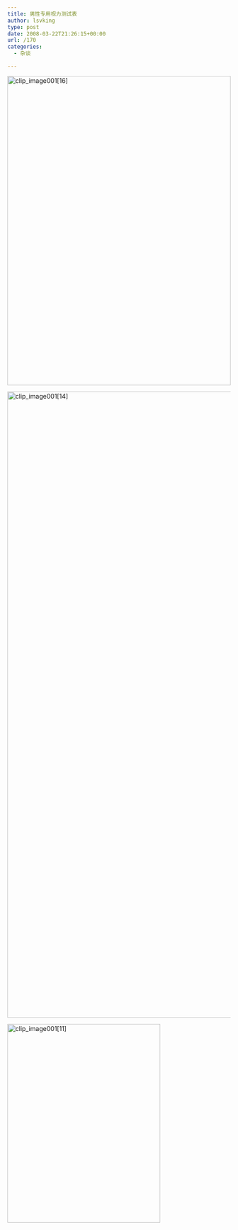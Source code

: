 ```yaml
---
title: 男性专用视力测试表
author: lsvking
type: post
date: 2008-03-22T21:26:15+00:00
url: /170
categories:
  - 杂谈

---
```

[<img style="border-right: 0px; border-top: 0px; border-left: 0px; border-bottom: 0px" height="699" alt="clip_image001[16]" src="http://lsvking.longshe.net/wp-content/uploads/2008/03/windowslivewriter57aabc1310d2-12cb9clip-image00116-thumb.jpg" width="504" border="0" />][1]

[<img style="border-right: 0px; border-top: 0px; border-left: 0px; border-bottom: 0px" height="1415" alt="clip_image001[14]" src="http://lsvking.longshe.net/wp-content/uploads/2008/03/windowslivewriter57aabc1310d2-12cb9clip-image00114-thumb.jpg" width="567" border="0" />][2]

[<img style="border-right: 0px; border-top: 0px; border-left: 0px; border-bottom: 0px" height="449" alt="clip_image001[11]" src="http://lsvking.longshe.net/wp-content/uploads/2008/03/windowslivewriter57aabc1310d2-12cb9clip-image00111-thumb.jpg" width="345" border="0" />][3]

 [1]: http://lsvking.longshe.net/wp-content/uploads/2008/03/windowslivewriter57aabc1310d2-12cb9clip-image00116.jpg
 [2]: http://lsvking.longshe.net/wp-content/uploads/2008/03/windowslivewriter57aabc1310d2-12cb9clip-image00114.jpg
 [3]: http://lsvking.longshe.net/wp-content/uploads/2008/03/windowslivewriter57aabc1310d2-12cb9clip-image00111.jpg